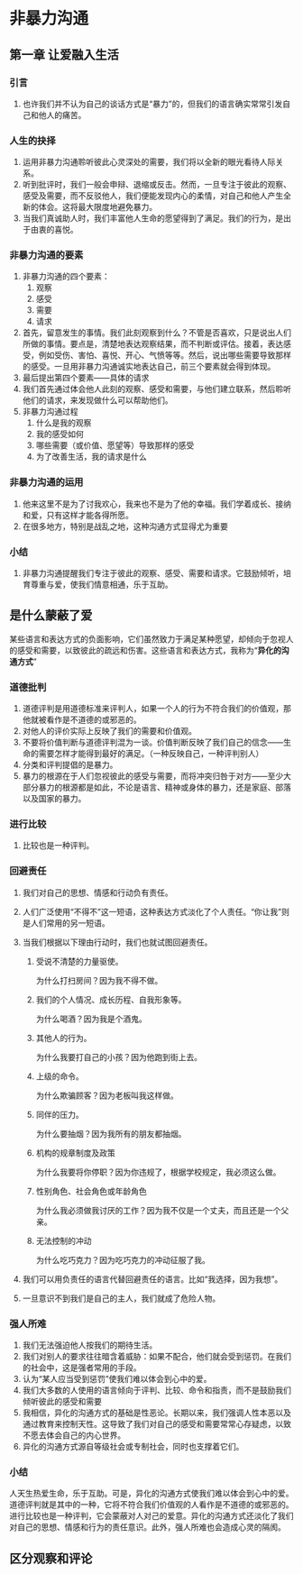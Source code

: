 # 非暴力沟通

## 第一章 让爱融入生活

### 引言

1. 也许我们并不认为自己的谈话方式是“暴力”的，但我们的语言确实常常引发自己和他人的痛苦。

### 人生的抉择

1. 运用非暴力沟通聆听彼此心灵深处的需要，我们将以全新的眼光看待人际关系。
2. 听到批评时，我们一般会申辩、退缩或反击。然而，一旦专注于彼此的观察、感受及需要，而不反驳他人，我们便能发现内心的柔情，对自己和他人产生全新的体会。这将最大限度地避免暴力。
3. 当我们真诚助人时，我们丰富他人生命的愿望得到了满足。我们的行为，是出于由衷的喜悦。

### 非暴力沟通的要素

1. 非暴力沟通的四个要素：
   1. 观察
   2. 感受
   3. 需要
   4. 请求
2. 首先，留意发生的事情。我们此刻观察到什么？不管是否喜欢，只是说出人们所做的事情。要点是，清楚地表达观察结果，而不判断或评估。接着，表达感受，例如受伤、害怕、喜悦、开心、气愤等等。然后，说出哪些需要导致那样的感受。一旦用非暴力沟通诚实地表达自己，前三个要素就会得到体现。
3. 最后提出第四个要素——具体的请求
4. 我们首先通过体会他人此刻的观察、感受和需要，与他们建立联系，然后聆听他们的请求，来发现做什么可以帮助他们。
5. 非暴力沟通过程
   1. 什么是我的观察
   2. 我的感受如何
   3. 哪些需要（或价值、愿望等）导致那样的感受
   4. 为了改善生活，我的请求是什么

### 非暴力沟通的运用

1. 他来这里不是为了讨我欢心，我来也不是为了他的幸福。我们学着成长、接纳和爱，只有这样才能各得所愿。
2. 在很多地方，特别是战乱之地，这种沟通方式显得尤为重要

### 小结

1. 非暴力沟通提醒我们专注于彼此的观察、感受、需要和请求。它鼓励倾听，培育尊重与爱，使我们情意相通，乐于互助。

## 是什么蒙蔽了爱

某些语言和表达方式的负面影响，它们虽然致力于满足某种愿望，却倾向于忽视人的感受和需要，以致彼此的疏远和伤害。这些语言和表达方式，我称为“**异化的沟通方式**”

### 道德批判

1. 道德评判是用道德标准来评判人，如果一个人的行为不符合我们的价值观，那他就被看作是不道德的或邪恶的。
2. 对他人的评价实际上反映了我们的需要和价值观。
3. 不要将价值判断与道德评判混为一谈。价值判断反映了我们自己的信念——生命的需要怎样才能得到最好的满足。（一种反映自己，一种评判别人）
4. 分类和评判提倡的是暴力。
5. 暴力的根源在于人们忽视彼此的感受与需要，而将冲突归咎于对方——至少大部分暴力的根源都是如此，不论是语言、精神或身体的暴力，还是家庭、部落以及国家的暴力。

### 进行比较

1. 比较也是一种评判。

### 回避责任

1. 我们对自己的思想、情感和行动负有责任。

2. 人们广泛使用“不得不”这一短语，这种表达方式淡化了个人责任。“你让我”则是人们常用的另一短语。

3. 当我们根据以下理由行动时，我们也就试图回避责任。

   1. 受说不清楚的力量驱使。

      为什么打扫房间？因为我不得不做。

   2. 我们的个人情况、成长历程、自我形象等。

      为什么喝酒？因为我是个酒鬼。

   3. 其他人的行为。

      为什么我要打自己的小孩？因为他跑到街上去。

   4. 上级的命令。

      为什么欺骗顾客？因为老板叫我这样做。

   5. 同伴的压力。

      为什么要抽烟？因为我所有的朋友都抽烟。

   6. 机构的规章制度及政策

      为什么我要将你停职？因为你违规了，根据学校规定，我必须这么做。

   7. 性别角色、社会角色或年龄角色

      为什么我必须做我讨厌的工作？因为我不仅是一个丈夫，而且还是一个父亲。

   8. 无法控制的冲动

      为什么吃巧克力？因为吃巧克力的冲动征服了我。

4. 我们可以用负责任的语言代替回避责任的语言。比如“我选择，因为我想”。

5. 一旦意识不到我们是自己的主人，我们就成了危险人物。

### 强人所难

1. 我们无法强迫他人按我们的期待生活。
2. 我们对别人的要求往往暗含着威胁：如果不配合，他们就会受到惩罚。在我们的社会中，这是强者常用的手段。
3. 认为“某人应当受到惩罚”使我们难以体会到心中的爱。
4. 我们大多数的人使用的语言倾向于评判、比较、命令和指责，而不是鼓励我们倾听彼此的感受和需要
5. 我相信，异化的沟通方式的基础是性恶论。长期以来，我们强调人性本恶以及通过教育来控制天性。这导致了我们对自己的感受和需要常常心存疑虑，以致不愿去体会自己的内心世界。
6. 异化的沟通方式源自等级社会或专制社会，同时也支撑着它们。

### 小结

人天生热爱生命，乐于互助。可是，异化的沟通方式使我们难以体会到心中的爱。道德评判就是其中的一种，它将不符合我们价值观的人看作是不道德的或邪恶的。进行比较也是一种评判，它会蒙蔽对人对己的爱意。异化的沟通方式还淡化了我们对自己的思想、情感和行为的责任意识。此外，强人所难也会造成心灵的隔阂。

## 区分观察和评论

